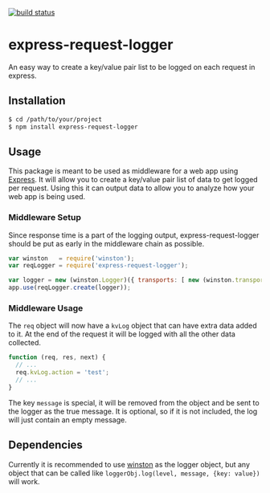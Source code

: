 [![build status](https://secure.travis-ci.org/mathrawka/express-request-logger.png)](http://travis-ci.org/mathrawka/express-request-logger)
# express-request-logger

An easy way to create a key/value pair list to be logged on each request in express.

## Installation

```` bash
$ cd /path/to/your/project
$ npm install express-request-logger
````

## Usage

This package is meant to be used as middleware for a web app using [Express](http://expressjs.com/). It will allow you to create a key/value pair list of data to get logged per request. Using this it can output data to allow you to analyze how your web app is being used.

### Middleware Setup

Since response time is a part of the logging output, express-request-logger should be put as early in the middleware chain as possible.

```` javascript
var winston   = require('winston');
var reqLogger = require('express-request-logger');

var logger = new (winston.Logger)({ transports: [ new (winston.transports.Console)() ] });
app.use(reqLogger.create(logger));
````

### Middleware Usage

The `req` object will now have a `kvLog` object that can have extra data added to it. At the end of the request it will be logged with all the other data collected.

```` javascript
function (req, res, next) {
  // ...
  req.kvLog.action = 'test';
  // ...
}
````

The key ```message``` is special, it will be removed from the object and be sent to the logger as the true message. It is optional, so if it is not included, the log will just contain an empty message.

## Dependencies

Currently it is recommended to use [winston](https://github.com/flatiron/winston) as the logger object, but any object that can be called like `loggerObj.log(level, message, {key: value})` will work.
